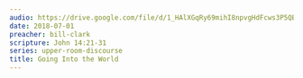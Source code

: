 ```yaml
---
audio: https://drive.google.com/file/d/1_HAlXGqRy69mihI8npvgHdFcws3P5QBT/view
date: 2018-07-01
preacher: bill-clark
scripture: John 14:21-31
series: upper-room-discourse
title: Going Into the World
---
```

